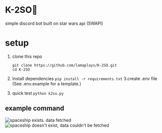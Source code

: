 # K-2SO🤖
simple discord bot built on star wars api (SWAPI) 

# setup
1. clone this repo
   ```
   git clone https://github.com/lamaplays/K-2SO.git
   cd K-2SO
   ```
2. Install dependencies
   ``` pip install -r requirements.txt ```
3.create .env file
  (See .env.example for a template.)

4. quick test
   ``` python k2so.py ```

## example command 
![spaceship exists. data fetched](imgs/example1.jpeg)
![spaceship doesn't exist, data couldn't be fetched](imgs/example2.jpeg)




   
   
